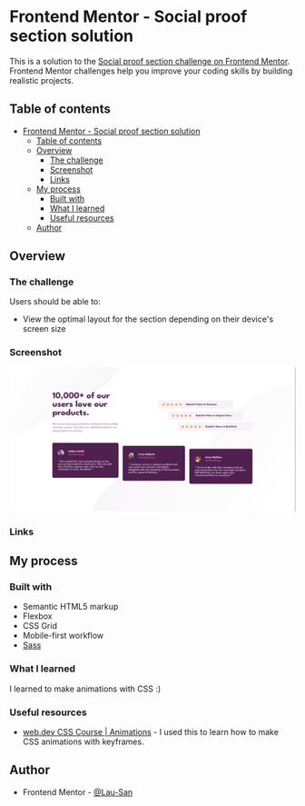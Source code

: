 # Frontend Mentor - Social proof section solution

This is a solution to the [Social proof section challenge on Frontend Mentor](https://www.frontendmentor.io/challenges/social-proof-section-6e0qTv_bA). Frontend Mentor challenges help you improve your coding skills by building realistic projects. 

## Table of contents

- [Frontend Mentor - Social proof section solution](#frontend-mentor---social-proof-section-solution)
  - [Table of contents](#table-of-contents)
  - [Overview](#overview)
    - [The challenge](#the-challenge)
    - [Screenshot](#screenshot)
    - [Links](#links)
  - [My process](#my-process)
    - [Built with](#built-with)
    - [What I learned](#what-i-learned)
    - [Useful resources](#useful-resources)
  - [Author](#author)

## Overview

### The challenge

Users should be able to:

- View the optimal layout for the section depending on their device's screen size

### Screenshot

![](./screenshot.png)

### Links

<!-- TODO: Solution URL -->
<!-- - Solution URL: [Add solution URL here](https://your-solution-url.com) -->
<!-- TODO: Live Site URL -->
<!-- - Live Site URL: [Add live site URL here](https://your-live-site-url.com) -->

## My process

### Built with

- Semantic HTML5 markup
- Flexbox
- CSS Grid
- Mobile-first workflow
- [Sass](https://sass-lang.com)

### What I learned

I learned to make animations with CSS :)

### Useful resources

- [web.dev CSS Course | Animations](https://web.dev/learn/css/animations/) - I used this to learn how to make CSS animations with keyframes.

## Author

- Frontend Mentor - [@Lau-San](https://www.frontendmentor.io/profile/Lau-San)
